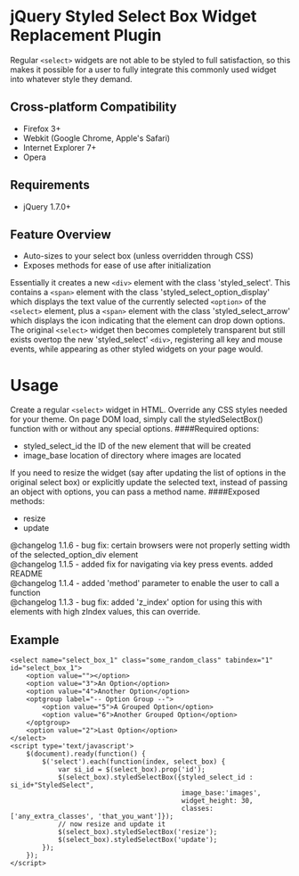 jQuery Styled Select Box Widget Replacement Plugin
==================================================

Regular `<select>` widgets are not able to be styled to full satisfaction, so this
makes it possible for a user to fully integrate this commonly used widget into
whatever style they demand.

Cross-platform Compatibility
----------------------------

* Firefox 3+
* Webkit (Google Chrome, Apple's Safari)
* Internet Explorer 7+
* Opera

Requirements
------------

* jQuery 1.7.0+

Feature Overview
----------------

* Auto-sizes to your select box (unless overridden through CSS)
* Exposes methods for ease of use after initialization

Essentially it creates a new `<div>` element with the class 'styled\_select'. This contains
a `<span>` element with the class 'styled\_select\_option\_display' which displays
the text value of the currently selected `<option>` of the `<select>` element, plus
a `<span>` element with the class 'styled\_select\_arrow' which displays the icon indicating
that the element can drop down options. The original `<select>` widget then becomes completely
transparent but still exists overtop the new 'styled\_select' `<div>`, registering all key and
mouse events, while appearing as other styled widgets on your page would.

Usage
=====

Create a regular `<select>` widget in HTML. Override any CSS styles needed for
your theme. On page DOM load, simply call the styledSelectBox() function with
or without any special options.
####Required options:
* styled\_select\_id		the ID of the new element that will be created
* image\_base				location of directory where images are located

If you need to resize the widget (say after updating the list of options in the
original select box) or explicitly update the selected text, instead of passing
an object with options, you can pass a method name.
####Exposed methods:
* resize
* update

@changelog	1.1.6 - bug fix: certain browsers were not properly setting width of the selected\_option\_div element<br />
@changelog	1.1.5 - added fix for navigating via key press events. added README<br />
@changelog	1.1.4 -	added 'method' parameter to enable the user to call a function<br />
@changelog	1.1.3 -	bug fix: added 'z\_index' option for using this with elements with high zIndex values, this can override.

Example
-------
	<select name="select_box_1" class="some_random_class" tabindex="1" id="select_box_1">
		<option value=""></option>
		<option value="3">An Option</option>
		<option value="4">Another Option</option>
		<optgroup label="-- Option Group --">
			<option value="5">A Grouped Option</option>
			<option value="6">Another Grouped Option</option>
		</optgroup>
		<option value="2">Last Option</option>
	</select>
	<script type='text/javascript'>
		$(document).ready(function() {
			$('select').each(function(index, select_box) {
				var si_id = $(select_box).prop('id');
				$(select_box).styledSelectBox({styled_select_id : si_id+"StyledSelect",
											   image_base:'images',
											   widget_height: 30,
											   classes:['any_extra_classes', 'that_you_want']});
				// now resize and update it
				$(select_box).styledSelectBox('resize');
				$(select_box).styledSelectBox('update');
			});
		});
	</script>